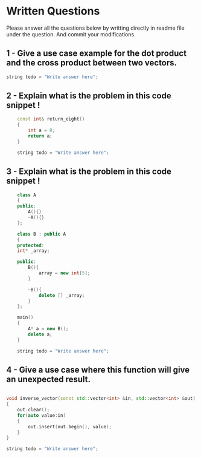 # Written Questions
Please answer all the questions below by writting directly in readme file under the question. And commit your modifications.


## 1 - Give a use case example for the dot product and the cross product between two vectors.
```cpp
string todo = "Write answer here";
```


## 2 - Explain what is the problem in this code snippet !
```cpp
    const int& return_eight()
    {
        int a = 8;
        return a;
    }

    string todo = "Write answer here";
```

## 3 - Explain what is the problem in this code snippet !
```cpp
    class A
    {
    public:
        A(){}
        ~A(){}
    };

    class B : public A
    {
    protected:
    int* _array;

    public:
        B(){
            array = new int[5];
        }

        ~B(){
            delete [] _array;
        }
    };

    main()
    {
        A* a = new B();
        delete a;
    }

    string todo = "Write answer here";

```

 
## 4 - Give a use case where this function will give an unexpected result.
```cpp

void inverse_vector(const std::vector<int> &in, std::vector<int> &out)
{
    out.clear();
    for(auto value:in)
    {
        out.insert(out.begin(), value);
    }        
}

string todo = "Write answer here";

```